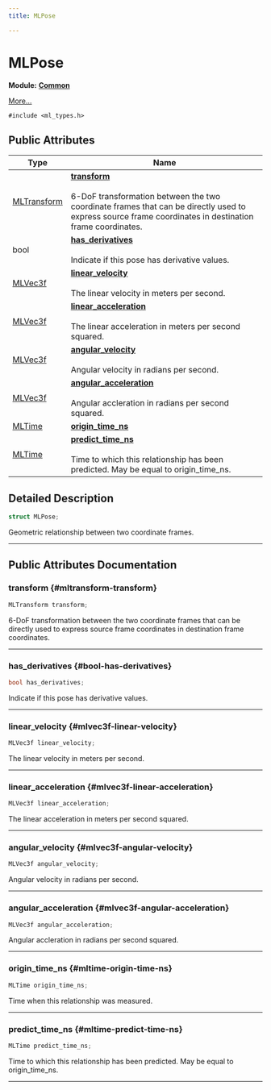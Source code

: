 ```yaml
---
title: MLPose

---
```


# MLPose

**Module:** **[Common](/versioned_docs/version-31-Aug-2023/api-ref/api/Modules/group___common/group___common.md)**



 [More...](#detailed-description)


`#include <ml_types.h>`

## Public Attributes

| Type           | Name           |
| -------------- | -------------- |
| [MLTransform](/versioned_docs/version-31-Aug-2023/api-ref/api/Modules/group___common/struct_m_l_transform.md) | **[transform](/versioned_docs/version-31-Aug-2023/api-ref/api/Modules/group___common/struct_m_l_pose.md#mltransform-transform)** <br></br>6-DoF transformation between the two coordinate frames that can be directly used to express source frame coordinates in destination frame coordinates.  |
| bool | **[has_derivatives](/versioned_docs/version-31-Aug-2023/api-ref/api/Modules/group___common/struct_m_l_pose.md#bool-has-derivatives)** <br></br>Indicate if this pose has derivative values.  |
| [MLVec3f](/versioned_docs/version-31-Aug-2023/api-ref/api/Modules/group___common/struct_m_l_vec3f.md) | **[linear_velocity](/versioned_docs/version-31-Aug-2023/api-ref/api/Modules/group___common/struct_m_l_pose.md#mlvec3f-linear-velocity)** <br></br>The linear velocity in meters per second.  |
| [MLVec3f](/versioned_docs/version-31-Aug-2023/api-ref/api/Modules/group___common/struct_m_l_vec3f.md) | **[linear_acceleration](/versioned_docs/version-31-Aug-2023/api-ref/api/Modules/group___common/struct_m_l_pose.md#mlvec3f-linear-acceleration)** <br></br>The linear acceleration in meters per second squared.  |
| [MLVec3f](/versioned_docs/version-31-Aug-2023/api-ref/api/Modules/group___common/struct_m_l_vec3f.md) | **[angular_velocity](/versioned_docs/version-31-Aug-2023/api-ref/api/Modules/group___common/struct_m_l_pose.md#mlvec3f-angular-velocity)** <br></br>Angular velocity in radians per second.  |
| [MLVec3f](/versioned_docs/version-31-Aug-2023/api-ref/api/Modules/group___common/struct_m_l_vec3f.md) | **[angular_acceleration](/versioned_docs/version-31-Aug-2023/api-ref/api/Modules/group___common/struct_m_l_pose.md#mlvec3f-angular-acceleration)** <br></br>Angular accleration in radians per second squared.  |
| [MLTime](/versioned_docs/version-31-Aug-2023/api-ref/api/Modules/group___common/group___common.md#int64-t-mltime) | **[origin_time_ns](/versioned_docs/version-31-Aug-2023/api-ref/api/Modules/group___common/struct_m_l_pose.md#mltime-origin-time-ns)**  |
| [MLTime](/versioned_docs/version-31-Aug-2023/api-ref/api/Modules/group___common/group___common.md#int64-t-mltime) | **[predict_time_ns](/versioned_docs/version-31-Aug-2023/api-ref/api/Modules/group___common/struct_m_l_pose.md#mltime-predict-time-ns)** <br></br>Time to which this relationship has been predicted. May be equal to origin_time_ns.  |

## Detailed Description

```cpp
struct MLPose;
```


Geometric relationship between two coordinate frames. 





-----------
## Public Attributes Documentation

### transform {#mltransform-transform}

```cpp
MLTransform transform;
```

6-DoF transformation between the two coordinate frames that can be directly used to express source frame coordinates in destination frame coordinates. 





-----------

### has_derivatives {#bool-has-derivatives}

```cpp
bool has_derivatives;
```

Indicate if this pose has derivative values. 





-----------

### linear_velocity {#mlvec3f-linear-velocity}

```cpp
MLVec3f linear_velocity;
```

The linear velocity in meters per second. 





-----------

### linear_acceleration {#mlvec3f-linear-acceleration}

```cpp
MLVec3f linear_acceleration;
```

The linear acceleration in meters per second squared. 





-----------

### angular_velocity {#mlvec3f-angular-velocity}

```cpp
MLVec3f angular_velocity;
```

Angular velocity in radians per second. 





-----------

### angular_acceleration {#mlvec3f-angular-acceleration}

```cpp
MLVec3f angular_acceleration;
```

Angular accleration in radians per second squared. 





-----------

### origin_time_ns {#mltime-origin-time-ns}

```cpp
MLTime origin_time_ns;
```


Time when this relationship was measured. 





-----------

### predict_time_ns {#mltime-predict-time-ns}

```cpp
MLTime predict_time_ns;
```

Time to which this relationship has been predicted. May be equal to origin_time_ns. 





-----------


